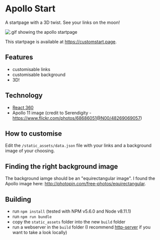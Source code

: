 # Apollo Start

A startpage with a 3D twist. See your links on the moon!

![.gif showing the apollo startpage](github/moon.gif)

This startpage is available at https://customstart.page.

## Features

- customisable links
- customisable background
- 3D!

## Technology

- [React 360](https://facebook.github.io/react-360/)
- Apollo 11 image (credit to Serendigity - https://www.flickr.com/photos/68686051@N00/48269069057)

## How to customise

Edit the `/static_assets/data.json` file with your links and a background image of your choosing.

## Finding the right background image

The background iamge should be an "equirectangular image". I found the Apollo image here: http://photopin.com/free-photos/equirectangular.

## Building

- run `npm install` (tested with NPM v5.6.0 and Node v8.11.1)
- run `npm run bundle`
- copy the `static_assets` folder into the new `build` folder
- run a webserver in the `build` folder (I recommend [http-server](https://www.npmjs.com/package/http-server) if you want to take a look locally)
